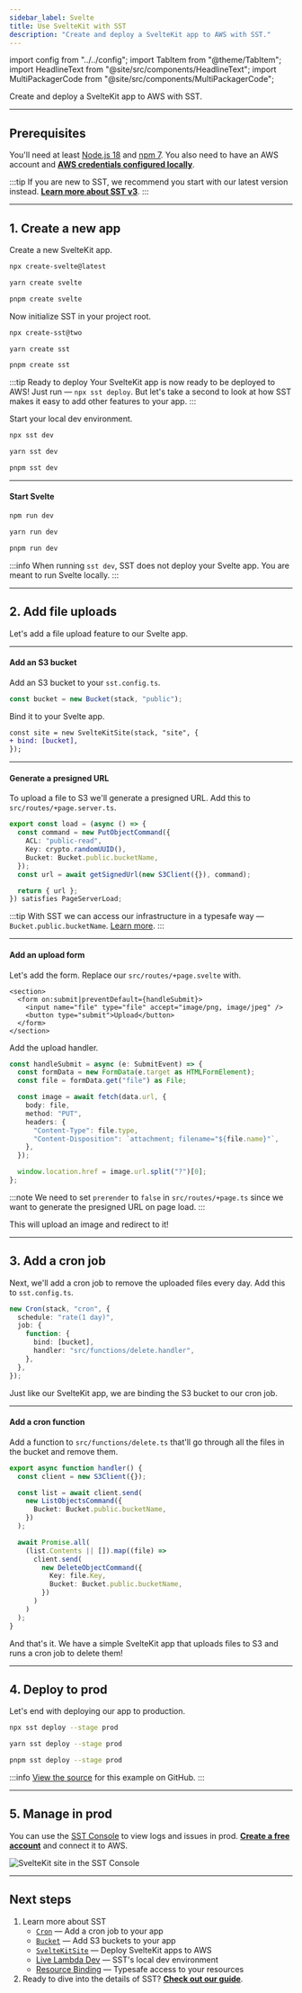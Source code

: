 ```yaml
---
sidebar_label: Svelte
title: Use SvelteKit with SST
description: "Create and deploy a SvelteKit app to AWS with SST."
---
```


import config from "../../config";
import TabItem from "@theme/TabItem";
import HeadlineText from "@site/src/components/HeadlineText";
import MultiPackagerCode from "@site/src/components/MultiPackagerCode";

<HeadlineText>

Create and deploy a SvelteKit app to AWS with SST.

</HeadlineText>

---

## Prerequisites

You'll need at least [Node.js 18](https://nodejs.org/) and [npm 7](https://www.npmjs.com/). You also need to have an AWS account and [**AWS credentials configured locally**](advanced/iam-credentials.md#loading-from-a-file).

:::tip
If you are new to SST, we recommend you start with our latest version instead. [**Learn more about SST v3**](https://sst.dev/).
:::

---

## 1. Create a new app

Create a new SvelteKit app.

<MultiPackagerCode>
<TabItem value="npm">

```bash
npx create-svelte@latest
```

</TabItem>
<TabItem value="yarn">

```bash
yarn create svelte
```

</TabItem>
<TabItem value="pnpm">

```bash
pnpm create svelte
```

</TabItem>
</MultiPackagerCode>

Now initialize SST in your project root.

<MultiPackagerCode>
<TabItem value="npm">

```bash
npx create-sst@two
```

</TabItem>
<TabItem value="yarn">

```bash
yarn create sst
```

</TabItem>
<TabItem value="pnpm">

```bash
pnpm create sst
```

</TabItem>
</MultiPackagerCode>

:::tip Ready to deploy
Your SvelteKit app is now ready to be deployed to AWS! Just run — `npx sst deploy`. But let's take a second to look at how SST makes it easy to add other features to your app.
:::

Start your local dev environment.

<MultiPackagerCode>
<TabItem value="npm">

```bash
npx sst dev
```

</TabItem>
<TabItem value="yarn">

```bash
yarn sst dev
```

</TabItem>
<TabItem value="pnpm">

```bash
pnpm sst dev
```

</TabItem>
</MultiPackagerCode>

---

#### Start Svelte

<MultiPackagerCode>
<TabItem value="npm">

```bash
npm run dev
```

</TabItem>
<TabItem value="yarn">

```bash
yarn run dev
```

</TabItem>
<TabItem value="pnpm">

```bash
pnpm run dev
```

</TabItem>
</MultiPackagerCode>

:::info
When running `sst dev`, SST does not deploy your Svelte app. You are meant to run Svelte locally.
:::

---

## 2. Add file uploads

Let's add a file upload feature to our Svelte app.

---

#### Add an S3 bucket

Add an S3 bucket to your `sst.config.ts`.

```ts title="sst.config.ts"
const bucket = new Bucket(stack, "public");
```

Bind it to your Svelte app.

```diff title="sst.config.ts"
const site = new SvelteKitSite(stack, "site", {
+ bind: [bucket],
});
```

---

#### Generate a presigned URL

To upload a file to S3 we'll generate a presigned URL. Add this to `src/routes/+page.server.ts`.

```ts title="src/routes/+page.server.ts" {5}
export const load = (async () => {
  const command = new PutObjectCommand({
    ACL: "public-read",
    Key: crypto.randomUUID(),
    Bucket: Bucket.public.bucketName,
  });
  const url = await getSignedUrl(new S3Client({}), command);

  return { url };
}) satisfies PageServerLoad;
```

:::tip
With SST we can access our infrastructure in a typesafe way — `Bucket.public.bucketName`. [Learn more](resource-binding.md).
:::

---

#### Add an upload form

Let's add the form. Replace our `src/routes/+page.svelte` with.

```tsx title="src/routes/+page.svelte"
<section>
  <form on:submit|preventDefault={handleSubmit}>
    <input name="file" type="file" accept="image/png, image/jpeg" />
    <button type="submit">Upload</button>
  </form>
</section>
```

Add the upload handler.

```ts title="src/routes/+page.svelte"
const handleSubmit = async (e: SubmitEvent) => {
  const formData = new FormData(e.target as HTMLFormElement);
  const file = formData.get("file") as File;

  const image = await fetch(data.url, {
    body: file,
    method: "PUT",
    headers: {
      "Content-Type": file.type,
      "Content-Disposition": `attachment; filename="${file.name}"`,
    },
  });

  window.location.href = image.url.split("?")[0];
};
```

:::note
We need to set `prerender` to `false` in `src/routes/+page.ts` since we want to generate the presigned URL on page load.
:::

This will upload an image and redirect to it!

---

## 3. Add a cron job

Next, we'll add a cron job to remove the uploaded files every day. Add this to `sst.config.ts`.

```ts title="sst.config.ts" {5}
new Cron(stack, "cron", {
  schedule: "rate(1 day)",
  job: {
    function: {
      bind: [bucket],
      handler: "src/functions/delete.handler",
    },
  },
});
```

Just like our SvelteKit app, we are binding the S3 bucket to our cron job.

---

#### Add a cron function

Add a function to `src/functions/delete.ts` that'll go through all the files in the bucket and remove them.

```ts title="src/functions/delete.ts"
export async function handler() {
  const client = new S3Client({});

  const list = await client.send(
    new ListObjectsCommand({
      Bucket: Bucket.public.bucketName,
    })
  );

  await Promise.all(
    (list.Contents || []).map((file) =>
      client.send(
        new DeleteObjectCommand({
          Key: file.Key,
          Bucket: Bucket.public.bucketName,
        })
      )
    )
  );
}
```

And that's it. We have a simple SvelteKit app that uploads files to S3 and runs a cron job to delete them!

---

## 4. Deploy to prod

Let's end with deploying our app to production.

<MultiPackagerCode>
<TabItem value="npm">

```bash
npx sst deploy --stage prod
```

</TabItem>
<TabItem value="yarn">

```bash
yarn sst deploy --stage prod
```

</TabItem>
<TabItem value="pnpm">

```bash
pnpm sst deploy --stage prod
```

</TabItem>
</MultiPackagerCode>

:::info
[View the source](https://github.com/sst/v2/tree/master/examples/quickstart-sveltekit) for this example on GitHub.
:::

---

## 5. Manage in prod

You can use the [SST Console](console.md) to view logs and issues in prod. **<a href={config.console}>Create a free account</a>** and connect it to AWS.

![SvelteKit site in the SST Console](/img/start/sveltekit-site-in-the-sst-console.png)


---

## Next steps

1. Learn more about SST
   - [`Cron`](../constructs/Cron.md) — Add a cron job to your app
   - [`Bucket`](../constructs/Bucket.md) — Add S3 buckets to your app
   - [`SvelteKitSite`](../constructs/SvelteKitSite.md) — Deploy SvelteKit apps to AWS
   - [Live Lambda Dev](../live-lambda-development.md) — SST's local dev environment
   - [Resource Binding](../resource-binding.md) — Typesafe access to your resources
2. Ready to dive into the details of SST? <a href={config.guide}>**Check out our guide**</a>.
